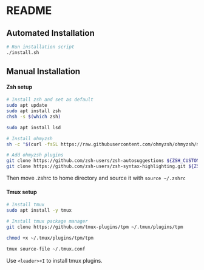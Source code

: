 # README

## Automated Installation

```sh
# Run installation script
./install.sh
```

## Manual Installation

#### Zsh setup
```sh
# Install zsh and set as default
sudo apt update
sudo apt install zsh
chsh -s $(which zsh)

sudo apt install lsd

# Install ohmyzsh
sh -c "$(curl -fsSL https://raw.githubusercontent.com/ohmyzsh/ohmyzsh/master/tools/install.sh)"

# Add ohmyzsh plugins
git clone https://github.com/zsh-users/zsh-autosuggestions ${ZSH_CUSTOM:-~/.oh-my-zsh/custom}/plugins/zsh-autosuggestions
git clone https://github.com/zsh-users/zsh-syntax-highlighting.git ${ZSH_CUSTOM:-~/.oh-my-zsh/custom}/plugins/zsh-syntax-highlighting
```
Then move .zshrc to home directory and source it with `source ~/.zshrc`

#### Tmux setup
```sh
# Install tmux
sudo apt install -y tmux

# Install tmux package manager
git clone https://github.com/tmux-plugins/tpm ~/.tmux/plugins/tpm

chmod +x ~/.tmux/plugins/tpm/tpm

tmux source-file ~/.tmux.conf
```

Use `<leader>+I` to install tmux plugins.

